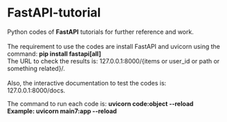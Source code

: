 # FastAPI-tutorial
Python codes of **FastAPI** tutorials for further reference and work. </br></br>
The requirement to use the codes are install FastAPI and uvicorn using the command: **pip install fastapi[all]**</br>
The URL to check the results is: 127.0.0.1:8000/{items or user_id or path or something related}/. </br> </br>
Also, the interactive documentation to test the codes is: 127.0.0.1:8000/docs.</br>

The command to run each code is: **uvicorn code:object --reload** </br>
**Example: uvicorn main7:app --reload**
